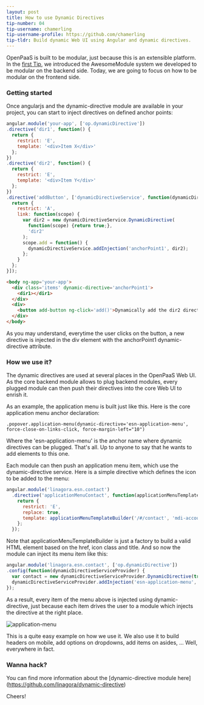 ```yaml
---
layout: post
title: How to use Dynamic Directives
tip-number: 04
tip-username: chamerling
tip-username-profile: https://github.com/chamerling
tip-tldr: Build dynamic Web UI using Angular and dynamic directives.
---
```


OpenPaaS is built to be modular, just because this is an extensible platform. In the [first Tip](http://linagora.github.io/openpaas-tip-of-the-day/create-a-new-module/), we introduced the AwesomeModule system we developed to be modular on the backend side. Today, we are going to focus on how to be modular on the frontend side.

### Getting started

Once angularjs and the dynamic-directive module are available in your project, you can start to inject directives on defined anchor points:

```javascript
angular.module('your-app', ['op.dynamicDirective'])
.directive('dir1', function() {
  return {
    restrict: 'E',
    template: '<div>Item X</div>'
  };
})
.directive('dir2', function() {
  return {
    restrict: 'E',
    template: '<div>Item Y</div>'
  };
})
.directive('addButton', ['dynamicDirectiveService', function(dynamicDirectiveService) {
  return {
    restrict: 'A',
    link: function(scope) {
      var dir2 = new dynamicDirectiveService.DynamicDirective(
        function(scope) {return true;},
        'dir2'
      );
      scope.add = function() {
        dynamicDirectiveService.addInjection('anchorPoint1', dir2);
      };
    }
  };
}]);

```

```html
<body ng-app='your-app'>
  <div class='items' dynamic-directive='anchorPoint1'>
    <dir1></dir1>
  </div>
  <div>
    <button add-button ng-click='add()'>Dynamically add the dir2 directive</button>
  </div>
</body>
```

As you may understand, everytime the user clicks on the button, a new directive is injected in the div element with the anchorPoint1 dynamic-directive attribute.

### How we use it?

The dynamic directives are used at several places in the OpenPaaS Web UI. As the core backend module allows to plug backend modules, every plugged module can then push their directives into the core Web UI to enrish it.

As an example, the application menu is built just like this. Here is the core application menu anchor declaration:

```jade
.popover.application-menu(dynamic-directive='esn-application-menu', force-close-on-links-click, force-margin-left="10")
```

Where the 'esn-application-menu' is the anchor name where dynamic directives can be plugged. That's all. Up to anyone to say that he wants to add elements to this one.

Each module can then push an application menu item, which use the dynamic-directive service. Here is a simple directive which defines the icon to be added to the menu:

```javascript
angular.module('linagora.esn.contact')
  .directive('applicationMenuContact', function(applicationMenuTemplateBuilder) {
    return {
      restrict: 'E',
      replace: true,
      template: applicationMenuTemplateBuilder('/#/contact', 'mdi-account-multiple', 'Contacts')
    };
  });
```
Note that applicationMenuTemplateBuilder is just a factory to build a valid HTML element based on the href, icon class and title. And so now the module can inject its menu item like this:

```js
angular.module('linagora.esn.contact', ['op.dynamicDirective'])
.config(function(dynamicDirectiveServiceProvider) {
  var contact = new dynamicDirectiveServiceProvider.DynamicDirective(true, 'application-menu-contact', {priority: 35});
  dynamicDirectiveServiceProvider.addInjection('esn-application-menu', contact);
});
```

As a result, every item of the menu above is injected using dynamic-directive, just because each item drives the user to a module which injects the directive at the right place.

![application-menu](../images/tip-number-04_01.png)

This is a quite easy example on how we use it. We also use it to build headers on mobile, add options on dropdowns, add items on asides, ... Well, everywhere in fact.

### Wanna hack?

You can find more information about the [dynamic-directive module here] (https://github.com/linagora/dynamic-directive)

Cheers!
